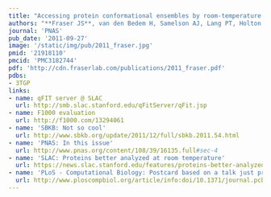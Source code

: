 ```yaml
---
title: "Accessing protein conformational ensembles by room-temperature X-ray crystallography"
authors: "**Fraser JS**, van den Bedem H, Samelson AJ, Lang PT, Holton JM, Echols N, Alber T."
journal: 'PNAS'
pub_date: '2011-09-27'
image: '/static/img/pub/2011_fraser.jpg'
pmid: '21918110'
pmcid: 'PMC3182744'
pdf: 'http://cdn.fraserlab.com/publications/2011_fraser.pdf'
pdbs:
- 3TGP
links:
- name: qFIT server @ SLAC
  url: http://smb.slac.stanford.edu/qFitServer/qFit.jsp
- name: F1000 evaluation
  url: http://f1000.com/13294061
- name: 'SBKB: Not so cool'
  url: http://www.sbkb.org/update/2011/12/full/sbkb.2011.54.html
- name: 'PNAS: In this issue'
  url: http://www.pnas.org/content/108/39/16135.full#sec-4
- name: 'SLAC: Proteins better analyzed at room temperature'
  url: https://news.slac.stanford.edu/features/proteins-better-analyzed-room-temperature-report-finds
- name: 'PLoS - Computational Biology: Postcard based on a talk just prior to publication'
  url: http://www.ploscompbiol.org/article/info:doi/10.1371/journal.pcbi.1002000#s3
---
```

